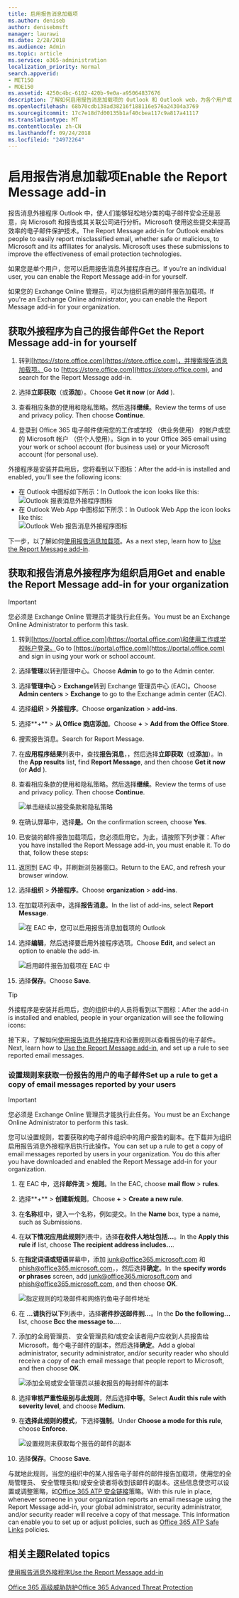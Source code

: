 ```yaml
---
title: 启用报告消息加载项
ms.author: deniseb
author: denisebmsft
manager: laurawi
ms.date: 2/28/2018
ms.audience: Admin
ms.topic: article
ms.service: o365-administration
localization_priority: Normal
search.appverid:
- MET150
- MOE150
ms.assetid: 4250c4bc-6102-420b-9e0a-a95064837676
description: 了解如何启用报告消息加载项的 Outlook 和 Outlook web，为各个用户或您的整个组织上。
ms.openlocfilehash: 68b70cdb138ad38216f188116e576a24304a3769
ms.sourcegitcommit: 17c7e18d7d00135b1af40cbea117c9a817a41117
ms.translationtype: MT
ms.contentlocale: zh-CN
ms.lasthandoff: 09/24/2018
ms.locfileid: "24972264"
---
```

# <a name="enable-the-report-message-add-in"></a><span data-ttu-id="e2359-103">启用报告消息加载项</span><span class="sxs-lookup"><span data-stu-id="e2359-103">Enable the Report Message add-in</span></span>

<span data-ttu-id="e2359-p101">报告消息外接程序 Outlook 中，使人们能够轻松地分类的电子邮件安全还是恶意，向 Microsoft 和报告或其关联公司进行分析。Microsoft 使用这些提交来提高效率的电子邮件保护技术。</span><span class="sxs-lookup"><span data-stu-id="e2359-p101">The Report Message add-in for Outlook enables people to easily report misclassified email, whether safe or malicious, to Microsoft and its affiliates for analysis. Microsoft uses these submissions to improve the effectiveness of email protection technologies.</span></span>
  
<span data-ttu-id="e2359-106">如果您是单个用户，您可以启用报告消息外接程序自己。</span><span class="sxs-lookup"><span data-stu-id="e2359-106">If you're an individual user, you can enable the Report Message add-in for yourself.</span></span> 
  
<span data-ttu-id="e2359-107">如果您的 Exchange Online 管理员，可以为组织启用的邮件报告加载项。</span><span class="sxs-lookup"><span data-stu-id="e2359-107">If you're an Exchange Online administrator, you can enable the Report Message add-in for your organization.</span></span>
    
## <a name="get-the-report-message-add-in-for-yourself"></a><span data-ttu-id="e2359-108">获取外接程序为自己的报告邮件</span><span class="sxs-lookup"><span data-stu-id="e2359-108">Get the Report Message add-in for yourself</span></span>

1. <span data-ttu-id="e2359-109">转到[https://store.office.com](https://store.office.com)，并搜索报告消息加载项。</span><span class="sxs-lookup"><span data-stu-id="e2359-109">Go to [https://store.office.com](https://store.office.com), and search for the Report Message add-in.</span></span>
    
2. <span data-ttu-id="e2359-110">选择**立即获取**（或**添加**）。</span><span class="sxs-lookup"><span data-stu-id="e2359-110">Choose **Get it now** (or **Add** ).</span></span> 
    
3. <span data-ttu-id="e2359-p102">查看相应条款的使用和隐私策略。然后选择**继续**。</span><span class="sxs-lookup"><span data-stu-id="e2359-p102">Review the terms of use and privacy policy. Then choose **Continue**.</span></span> 
    
4. <span data-ttu-id="e2359-113">登录到 Office 365 电子邮件使用您的工作或学校 （供业务使用） 的帐户或您的 Microsoft 帐户 （供个人使用）。</span><span class="sxs-lookup"><span data-stu-id="e2359-113">Sign in to your Office 365 email using your work or school account (for business use) or your Microsoft account (for personal use).</span></span>
    
<span data-ttu-id="e2359-114">外接程序是安装并启用后，您将看到以下图标：</span><span class="sxs-lookup"><span data-stu-id="e2359-114">After the add-in is installed and enabled, you'll see the following icons:</span></span> 

- <span data-ttu-id="e2359-115">在 Outlook 中图标如下所示：</span><span class="sxs-lookup"><span data-stu-id="e2359-115">In Outlook the icon looks like this:</span></span> <br/> ![Outlook 报表消息外接程序图标](media/OutlookReportMessageIcon.png)<br/>
- <span data-ttu-id="e2359-117">在 Outlook Web App 中图标如下所示：</span><span class="sxs-lookup"><span data-stu-id="e2359-117">In Outlook Web App the icon looks like this:</span></span><br/>![Outlook Web 报告消息外接程序图标](media/d9326d0b-1769-4bc2-ae58-51f0ebc69a17.png)<br/>

  
<span data-ttu-id="e2359-119">下一步，以了解如何[使用报告消息加载项](https://support.office.com/article/b5caa9f1-cdf3-4443-af8c-ff724ea719d2)。</span><span class="sxs-lookup"><span data-stu-id="e2359-119">As a next step, learn how to [Use the Report Message add-in](https://support.office.com/article/b5caa9f1-cdf3-4443-af8c-ff724ea719d2).</span></span>
  
## <a name="get-and-enable-the-report-message-add-in-for-your-organization"></a><span data-ttu-id="e2359-120">获取和报告消息外接程序为组织启用</span><span class="sxs-lookup"><span data-stu-id="e2359-120">Get and enable the Report Message add-in for your organization</span></span>

> [!IMPORTANT]
> <span data-ttu-id="e2359-121">您必须是 Exchange Online 管理员才能执行此任务。</span><span class="sxs-lookup"><span data-stu-id="e2359-121">You must be an Exchange Online Administrator to perform this task.</span></span>
  
1. <span data-ttu-id="e2359-122">转到[https://portal.office.com](https://portal.office.com)和使用工作或学校帐户登录。</span><span class="sxs-lookup"><span data-stu-id="e2359-122">Go to [https://portal.office.com](https://portal.office.com) and sign in using your work or school account.</span></span> 
    
2. <span data-ttu-id="e2359-123">选择**管理**以转到管理中心。</span><span class="sxs-lookup"><span data-stu-id="e2359-123">Choose **Admin** to go to the Admin center.</span></span> 
    
3. <span data-ttu-id="e2359-124">选择**管理中心** \> **Exchange**转到 Exchange 管理员中心 (EAC)。</span><span class="sxs-lookup"><span data-stu-id="e2359-124">Choose **Admin centers** \> **Exchange** to go to the Exchange admin center (EAC).</span></span> 
    
4. <span data-ttu-id="e2359-125">选择**组织** \> **外接程序**。</span><span class="sxs-lookup"><span data-stu-id="e2359-125">Choose **organization** \> **add-ins**.</span></span> 
    
5. <span data-ttu-id="e2359-126">选择**+** \> **从 Office 商店添加**。</span><span class="sxs-lookup"><span data-stu-id="e2359-126">Choose **+** \> **Add from the Office Store**.</span></span> 
    
6. <span data-ttu-id="e2359-127">搜索报告消息。</span><span class="sxs-lookup"><span data-stu-id="e2359-127">Search for Report Message.</span></span>
    
7. <span data-ttu-id="e2359-128">在**应用程序结果**列表中，查找**报告消息**，，然后选择**立即获取**（或**添加**）。</span><span class="sxs-lookup"><span data-stu-id="e2359-128">In the **App results** list, find **Report Message**, and then choose **Get it now** (or **Add** ).</span></span> 
    
8. <span data-ttu-id="e2359-p103">查看相应条款的使用和隐私策略。然后选择**继续**。</span><span class="sxs-lookup"><span data-stu-id="e2359-p103">Review the terms of use and privacy policy. Then choose **Continue**.</span></span> 
    
    ![单击继续以接受条款和隐私策略](media/3c813cd6-1601-4791-97dc-f8edbbd3fb6b.png)
  
9. <span data-ttu-id="e2359-132">在确认屏幕中，选择**是**。</span><span class="sxs-lookup"><span data-stu-id="e2359-132">On the confirmation screen, choose **Yes**.</span></span> 
    
10. <span data-ttu-id="e2359-p104">已安装的邮件报告加载项后，您必须启用它。为此，请按照下列步骤：</span><span class="sxs-lookup"><span data-stu-id="e2359-p104">After you have installed the Report Message add-in, you must enable it. To do that, follow these steps:</span></span>
    
1. <span data-ttu-id="e2359-135">返回到 EAC 中，并刷新浏览器窗口。</span><span class="sxs-lookup"><span data-stu-id="e2359-135">Return to the EAC, and refresh your browser window.</span></span>
    
2. <span data-ttu-id="e2359-136">选择**组织** \> **外接程序**。</span><span class="sxs-lookup"><span data-stu-id="e2359-136">Choose **organization** \> **add-ins**.</span></span> 
    
3. <span data-ttu-id="e2359-137">在加载项列表中，选择**报告消息**。</span><span class="sxs-lookup"><span data-stu-id="e2359-137">In the list of add-ins, select **Report Message**.</span></span> 
    
    ![在 EAC 中，您可以启用报告消息加载项的 Outlook](media/b496743c-55fa-4cdb-aa06-0b2a7aec6dab.png)
  
4. <span data-ttu-id="e2359-139">选择**编辑**，然后选择要启用外接程序选项。</span><span class="sxs-lookup"><span data-stu-id="e2359-139">Choose **Edit**, and select an option to enable the add-in.</span></span> 
    
    ![启用邮件报告加载项在 EAC 中](media/578b1b66-3620-4a8a-9819-1c9cc6836f37.png)
  
5. <span data-ttu-id="e2359-141">选择**保存**。</span><span class="sxs-lookup"><span data-stu-id="e2359-141">Choose **Save**.</span></span> 
    
> [!TIP]
> <span data-ttu-id="e2359-142">外接程序是安装并启用后，您的组织中的人员将看到以下图标：</span><span class="sxs-lookup"><span data-stu-id="e2359-142">After the add-in is installed and enabled, people in your organization will see the following icons:</span></span> 
  
<span data-ttu-id="e2359-143">接下来，了解如何[使用报告消息外接程序](https://support.office.com/article/b5caa9f1-cdf3-4443-af8c-ff724ea719d2)和设置规则以查看报告的电子邮件。</span><span class="sxs-lookup"><span data-stu-id="e2359-143">Next, learn how to [Use the Report Message add-in](https://support.office.com/article/b5caa9f1-cdf3-4443-af8c-ff724ea719d2), and set up a rule to see reported email messages.</span></span>
  
### <a name="set-up-a-rule-to-get-a-copy-of-email-messages-reported-by-your-users"></a><span data-ttu-id="e2359-144">设置规则来获取一份报告的用户的电子邮件</span><span class="sxs-lookup"><span data-stu-id="e2359-144">Set up a rule to get a copy of email messages reported by your users</span></span>

> [!IMPORTANT]
> <span data-ttu-id="e2359-145">您必须是 Exchange Online 管理员才能执行此任务。</span><span class="sxs-lookup"><span data-stu-id="e2359-145">You must be an Exchange Online Administrator to perform this task.</span></span>
  
<span data-ttu-id="e2359-p105">您可以设置规则，若要获取的电子邮件组织中的用户报告的副本。在下载并为组织启用报告消息外接程序后执行此操作。</span><span class="sxs-lookup"><span data-stu-id="e2359-p105">You can set up a rule to get a copy of email messages reported by users in your organization. You do this after you have downloaded and enabled the Report Message add-in for your organization.</span></span>
  
1. <span data-ttu-id="e2359-148">在 EAC 中，选择**邮件流** \> **规则**。</span><span class="sxs-lookup"><span data-stu-id="e2359-148">In the EAC, choose **mail flow** \> **rules**.</span></span> 
    
2. <span data-ttu-id="e2359-149">选择**+** \> **创建新规则**。</span><span class="sxs-lookup"><span data-stu-id="e2359-149">Choose **+** \> **Create a new rule**.</span></span> 
    
3. <span data-ttu-id="e2359-150">在**名称**框中，键入一个名称，例如提交。</span><span class="sxs-lookup"><span data-stu-id="e2359-150">In the **Name** box, type a name, such as Submissions.</span></span>
    
4. <span data-ttu-id="e2359-151">在**以下情况应用此规则**列表中，选择**在收件人地址包括...**。</span><span class="sxs-lookup"><span data-stu-id="e2359-151">In the **Apply this rule if** list, choose **The recipient address includes...**.</span></span> 
    
5. <span data-ttu-id="e2359-152">在**指定词语或短语**屏幕中，添加 junk@office365.microsoft.com 和 phish@office365.microsoft.com，，然后选择**确定**。</span><span class="sxs-lookup"><span data-stu-id="e2359-152">In the **specify words or phrases** screen, add junk@office365.microsoft.com and phish@office365.microsoft.com, and then choose **OK**.</span></span> 
    
    ![指定规则的垃圾邮件和网络钓鱼电子邮件地址](media/018c1833-f336-4333-a45c-f2e8b75cd698.png)
  
6. <span data-ttu-id="e2359-154">在 **...请执行以下**列表中，选择**密件抄送邮件到...**。</span><span class="sxs-lookup"><span data-stu-id="e2359-154">In the **Do the following...** list, choose **Bcc the message to...**.</span></span> 
    
7. <span data-ttu-id="e2359-155">添加的全局管理员、 安全管理员和/或安全读者用户应收到人员报告给 Microsoft，每个电子邮件的副本，然后选择**确定**。</span><span class="sxs-lookup"><span data-stu-id="e2359-155">Add a global administrator, security administrator, and/or security reader who should receive a copy of each email message that people report to Microsoft, and then choose **OK**.</span></span> 
    
    ![添加全局或安全管理员以接收报告的每封邮件的副本](media/a91ab9d1-66f2-4a2e-9dc1-f9f81a2298ad.png)
  
8. <span data-ttu-id="e2359-157">选择**审核严重性级别与此规则**，然后选择**中等**。</span><span class="sxs-lookup"><span data-stu-id="e2359-157">Select **Audit this rule with severity level**, and choose **Medium**.</span></span> 
    
9. <span data-ttu-id="e2359-158">在**选择此规则的模式**，下选择**强制**。</span><span class="sxs-lookup"><span data-stu-id="e2359-158">Under **Choose a mode for this rule**, choose **Enforce**.</span></span> 
    
    ![设置规则来获取每个报告的邮件的副本](media/f1cd95ce-e40d-4a8a-8f48-893469eba691.png)
  
10. <span data-ttu-id="e2359-160">选择**保存**。</span><span class="sxs-lookup"><span data-stu-id="e2359-160">Choose **Save**.</span></span> 
    
<span data-ttu-id="e2359-p106">与就地此规则，当您的组织中的某人报告电子邮件的邮件报告加载项，使用您的全局管理员、 安全管理员和/或安全读者将收到该邮件的副本。这些信息使您可以设置或调整策略，如[Office 365 ATP 安全链接](atp-safe-links.md)策略。</span><span class="sxs-lookup"><span data-stu-id="e2359-p106">With this rule in place, whenever someone in your organization reports an email message using the Report Message add-in, your global administrator, security administrator, and/or security reader will receive a copy of that message. This information can enable you to set up or adjust policies, such as [Office 365 ATP Safe Links](atp-safe-links.md) policies.</span></span> 
  
## <a name="related-topics"></a><span data-ttu-id="e2359-163">相关主题</span><span class="sxs-lookup"><span data-stu-id="e2359-163">Related topics</span></span>

[<span data-ttu-id="e2359-164">使用报告消息外接程序</span><span class="sxs-lookup"><span data-stu-id="e2359-164">Use the Report Message add-in</span></span>](https://support.office.com/article/b5caa9f1-cdf3-4443-af8c-ff724ea719d2)
  
[<span data-ttu-id="e2359-165">Office 365 高级威胁防护</span><span class="sxs-lookup"><span data-stu-id="e2359-165">Office 365 Advanced Threat Protection</span></span>](office-365-atp.md)
  

